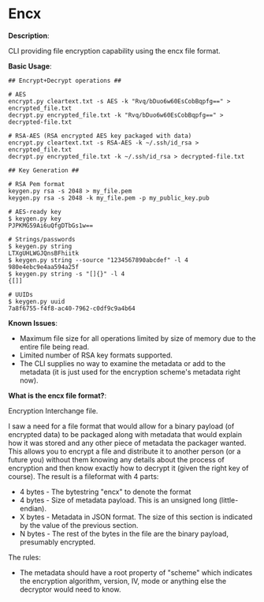 # Encx
 
**Description**: 

CLI providing file encryption capability using the encx file format.

**Basic Usage**: 

	## Encrypt+Decrypt operations ##

	# AES 
	encrypt.py cleartext.txt -s AES -k "Rvq/bDuo6w60EsCobBqpfg==" > encrypted_file.txt
	decrypt.py encrypted_file.txt -k "Rvq/bDuo6w60EsCobBqpfg==" > decrypted-file.txt

	# RSA-AES (RSA encrypted AES key packaged with data)
	encrypt.py cleartext.txt -s RSA-AES -k ~/.ssh/id_rsa > encrypted_file.txt
	decrypt.py encrypted_file.txt -k ~/.ssh/id_rsa > decrypted-file.txt

	## Key Generation ##

	# RSA Pem format
	keygen.py rsa -s 2048 > my_file.pem 
	keygen.py rsa -s 2048 -k my_file.pem -p my_public_key.pub

	# AES-ready key
	$ keygen.py key
	PJPKMG59Ai6uQfgDTbGs1w==

	# Strings/passwords
	$ keygen.py string 
	LTXgUHLWGJQnsBFhiitk
	$ keygen.py string --source "1234567890abcdef" -l 4
	980e4ebc9e4aa594a25f
	$ keygen.py string -s "[]{}" -l 4
	{[]]

	# UUIDs
	$ keygen.py uuid
	7a8f6755-f4f8-ac40-7962-c0df9c9a4b64


**Known Issues**: 

* Maximum file size for all operations limited by size of memory due to the entire file being read. 
* Limited number of RSA key formats supported.
* The CLI supplies no way to examine the metadata or add to the metadata (it is just used for the encryption scheme's metadata right now).

**What is the encx file format?**: 

Encryption Interchange file.

I saw a need for a file format that would allow for a binary payload (of encrypted data) to be
packaged along with metadata that would explain how it was stored and any other piece of metadata
the packager wanted. This allows you to encrypt a file and distribute it to another person (or a future
you) without them knowing any details about the process of encryption and then know exactly how to decrypt
it (given the right key of course). The result is a fileformat with 4 parts:

* 4 bytes - The bytestring "encx" to denote the format
* 4 bytes - Size of metadata payload. This is an unsigned long (little-endian).
* X bytes - Metadata in JSON format. The size of this section is indicated by the value of the previous section.
* N bytes - The rest of the bytes in the file are the binary payload, presumably encrypted.

The rules:
* The metadata should have a root property of "scheme" which indicates the encryption algorithm, version, IV, mode or anything else the decryptor would need to know.

